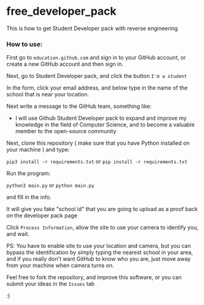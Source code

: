 # free_developer_pack
This is how to get Student Developer pack with reverse engineering

### How to use:

First go to `education.github.com` and sign in to your GitHub account, or create a new GitHub account and then sign in.

Next, go to Student Developer pack, and click the button `I'm a student`

In the form, click your email address, and below type in the name of the school that is near your location.

Next write a message to the GitHub team, something like:
  
  - I will use Github Student Developer pack to expand and improve my knowledge in the field of Computer Science, and to
    become a valuable member to the open-source community
    
Next, clone this repository ( make sure that you have Python installed on your machine ) and type:

`pip3 install -r requirements.txt`  or  `pip install -r requirements.txt`

Run the program:

`python3 main.py`   or  `python main.py`

and fill in the info.

It will give you fake "school id" that you are going to upload as a proof back on the developer pack page

Click `Process Information`, allow the site to use your camera to identify you, and wait.


PS: You have to enable site to use your location and camera, but you can bypass the identification by simply typing the nearest school in your area,
and if you really don't want GitHub to know who you are, just move away from your machine when camera turns on.

Feel free to fork the repository, and improve this software, or you can submit your ideas in the `Issues` tab

:)
